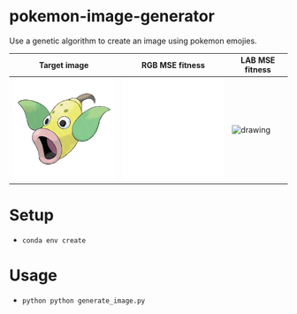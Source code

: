 # pokemon-image-generator

Use a genetic algorithm to create an image using pokemon emojies.


| Target image | RGB MSE fitness | LAB MSE fitness |
| ----- | ----- |  ----- |
|<img src="data/target_images/weepinbell.jpg" alt="drawing" width="250"/>|<img src="plots/progress_RGBMSEFitness.gif" alt="drawing" width="250"/>|<img src="plots/progress_LABMSEFitness.gif" alt="drawing" width="250"/>|

# Setup
* `conda env create`

# Usage
* `python python generate_image.py `

